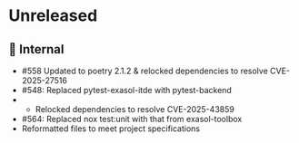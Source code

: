 # Unreleased

## 🧰 Internal

- #558 Updated to poetry 2.1.2 & relocked dependencies to resolve CVE-2025-27516
- #548: Replaced pytest-exasol-itde with pytest-backend
- - Relocked dependencies to resolve CVE-2025-43859
- #564: Replaced nox test:unit with that from exasol-toolbox
- Reformatted files to meet project specifications
